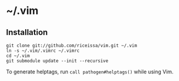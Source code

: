 # ~/.vim

## Installation

    git clone git://github.com/riceissa/vim.git ~/.vim
    ln -s ~/.vim/.vimrc ~/.vimrc
    cd ~/.vim
    git submodule update --init --recursive

To generate helptags, run `call pathogen#helptags()` while using Vim.
